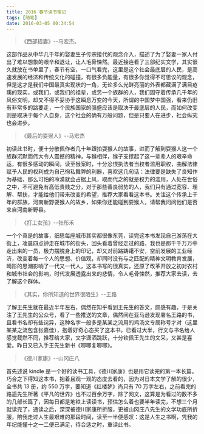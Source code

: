 ```yaml
---
title: 2016 春节读书笔记
tags: [随笔]
date: 2016-03-05 00:34:54
---
```



> 《西部招妻》--马宏杰。

这部作品从中华几千年的娶妻生子传宗接代的观念介入，描述了为了娶妻一家人付出了难以想象的艰辛和退让，让人毛骨悚然。最近接连看了三部纪实文学，其实很久就放在书单里了，春节有空，一口气看完，这里是这个社会最底层的人民，是高速发展的经济和传统文化的碰撞，有很多负能量，有很多你觉得不可思议的观念，但是这才是我们中国最真实现状的一角，无论多么光鲜亮丽的外表都藏满了满目疮痍的现实，或我们，或我们的祖辈，或另一个族群的人，我们固守着传承几千年的风俗文明，却又不得不妥协于这瞬息万变的今天，所谓的中国梦中国强，看来仍旧有非常多的路要走，一个民族国家的强盛应该是取决于最底层的人民，而如何改变则是取决于每个人自身，这个社会的确有万般问题，但是只要人在进步，社会纵究也会进步。

> 《最后的耍猴人》--马宏杰

初读此书时，便十分敬佩作者几十年跟拍耍猴人的故事，进而了解到耍猴人这一个族群沉默而伟大令人震撼的精神，与猴相伴，猴子支撑起了这一辈辈人的艰辛命运，有很多感动的瞬间，读至猴案时，十分忿恨执法者当权者滥用职权，曲解法律赋予人民的权利成为自己徇私舞弊的利器，喜欢这几句话：法律要是缺失了良知作为基础，那么可怕的冷漠就会占据上风，取而代之的就是权力的滥用，人处在世俗之中，不可避免有高低贵贱之分，对于那些善良弱势的人，我们只有通过宽容、理解、帮扶，才能给他们带来改变的希望，推荐大家看看这本书。关注这个传承上千年的群族，河南新野耍猴人的故乡，如果你还能碰到耍猴人，请帮我问问他们是否来自河南新野县。

> 《打工女孩》--张彤禾

一个个真是的故事，细思每座城市其实都很像东莞，读完这本书发现自己游荡在大街上，凌晨四点钟走在城市的街头，回头看着曾经走过的路，我也是那千千万万中走出来的一员，极力摆脱身上的印记，却又对前路踌躇不安，空前发展的工业经济，改变着每一个人的思想、价值观，却同时没有与之匹配的精神文明教育发展，畸形的思潮影响了一代又一代人，这本书写的很真实，还原了改革开放之初对农村和城市社会的影响，时代发展透露出来的悲情，令人毛骨悚然，推荐大家去读，去了解这个群体。

> 《其实，你所知道的世界很陌生》--王路

了解王先生就在最近半年左右，偶然在知乎看到王先生的答文，颇感有趣，于是关注了王先生的公众号，看了一些推送的文章，偶然间在亚马逊发现署名王路的书，且看书名却有些诧异，这种名字一般多是某某之流用的鸡汤文专属称号才对（这里某某之流包含张嘉佳），抱着好奇心态买了这本书，已看过大半，行文与书名给人感觉截然不同，推荐给大家，文字潇洒跳跃，十分钦佩王先生的文采，又甚是喜爱。昨日又已入手王先生新书《唧唧复唧唧》。

> 《德川家康》--山冈庄八

首先述说 kindle 是一个好的读书工具，《德川家康》也是用它读完的第一本长篇。巧合之下得知这本书，抱着且观一观的态度去看的，因为对日本文学了解的很少，全书共 13 册，约 550 万字，要知道《红楼梦》尚只有 70 万字左右，之前看完的路遥先生所著《平凡的世界》也不过百余万字，除了网文，这算是为看过的数不多的几部长篇了，因每日都是地铁上读读书，预估怎么着也要半年读完，不想三个月就读完了，通读之后，深深被德川家康所折服，更被山冈庄八先生的文学功底所折服，陪我走过人生最艰难的那段时间，读至一半便感叹：这是人生之书啊，凭我的年纪能懂十之一二便已满足，待合适之时，重读此书。
